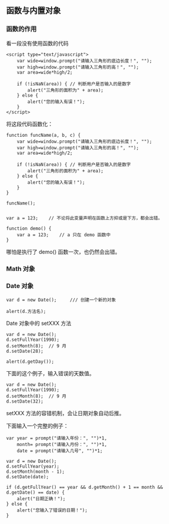## 函数与内置对象

### 函数的作用
看一段没有使用函数的代码

    <script type="text/javascript">
		var wide=window.prompt("请输入三角形的底边长度！", "");
		var high=window.prompt("请输入三角形的高！", "");
		var area=wide*high/2;
	
		if (!isNaN(area)) { // 判断用户是否输入的是数字
			alert("三角形的面积为" + area);
		} else {
			alert("您的输入有误！");
		}
	</script>

将这段代码函数化：

    function funcName(a, b, c) {
		var wide=window.prompt("请输入三角形的底边长度！", "");
		var high=window.prompt("请输入三角形的高！", "");
		var area=wide*high/2;
	
		if (!isNaN(area)) { // 判断用户是否输入的是数字
			alert("三角形的面积为" + area);
		} else {
			alert("您的输入有误！");
		}
	}

    funcName();

### 

    var a = 123;	// 不论将此变量声明在函数上方抑或是下方，都会出错。

    function demo() {
		var a = 123;	// a 只在 demo 函数中
	}

哪怕是执行了 demo() 函数一次，也仍然会出错。

### Math 对象


### Date 对象

    var d = new Date();		/// 创建一个新的对象

    alert(d.方法名);

Date 对象中的 setXXX 方法

    var d = new Date();
	d.setFullYear(1990);
	d.setMonth(8);	// 9 月
	d.setDate(28);

	alert(d.getDay());

下面的这个例子，输入错误的天数值。

    var d = new Date();
	d.setFullYear(1990);
	d.setMonth(8);	// 9 月
	d.setDate(32);

setXXX 方法的容错机制，会让日期对象自动后推。

下面输入一个完整的例子：

    var year = prompt("请输入年份：", "")*1,
    	month= prompt("请输入月份：", "")*1,
    	date = prompt("请输入几号", "")*1;

    var d = new Date();
	d.setFullYear(year);
	d.setMonth(month - 1);
	d.setDate(date);

	if (d.getFullYear() == year && d.getMonth() + 1 == month && d.getDate() == date) {
		alert("日期正确！");
	} else {
		alert("您输入了错误的日期！");
	}


